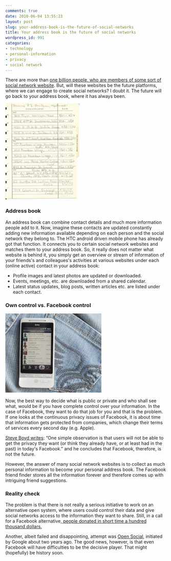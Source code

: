 ```yaml
---
comments: true
date: 2010-06-04 13:55:23
layout: post
slug: your-address-book-is-the-future-of-social-networks
title: Your address book is the future of social networks
wordpress_id: 991
categories:
- technology
- personal-information
- privacy
- social network
---
```


There are more than [one billion people, who are members of some sort of social network website](http://en.wikipedia.org/wiki/List_of_social_networking_websites). But, will these websites be the future platforms, where we can engage to create social networks? I doubt it. The future will go back to your address book, where it has always been.

[![Photo by Zheem from Flickr (CC)](/images/In-My-Life-von-zheem1-233x300.jpg)](http://www.flickr.com/photos/zheem/2153364862/)




### Address book


An address book can combine contact details and much more information people add to it. Now, imagine these contacts are updated constantly adding new information available depending on each person and the social network they belong to. The HTC android driven mobile phone has already got that function. It connects you to certain social network websites and matches them to your address book. So, it really does not matter what website is behind it, you simply get an overview or stream of information of your friends's and colleagues's activities at various websites under each (online active) contact in your address book:







  * Profile images and latest photos are updated or downloaded.
  * Events, meetings, etc. are downloaded from a shared calendar.
  * Latest status updates, blog posts, written articles etc. are listed under each contact.







### Own control vs. Facebook control


[![Photo by laihiu from Flickr (CC)](/images/updates-of-contacts-von-laihiu-300x247.jpg)](http://www.nicesoda.com/?p=2109)

Now, the best way to decide what is public or private and who shall see what, would be if you have complete control over your information. In the case of Facebook, they want to do that job for you and that is the problem. If one looks at the continuous privacy issues of Facebook, it is about time that information gets protected from companies, which change their terms of services every second day (e.g. Apple).

[Steve Boyd writes](http://www.stoweboyd.com/message/facebook-apologists-miss-the-point-facebook-isnt-the-future.html): “One simple observation is that users will not be able to get the privacy they want (or think they already have, or at least had in the past) in today's Facebook.” and he concludes that Facebook, therefore, is not the future.

However, the answer of many social network websites is to collect as much personal information to become your personal address book. The Facebook friend finder stores all the information forever and therefore comes up with intriguing friend suggestions.


### Reality check


The problem is that there is not really a serious initiative to work on an alternative open system, where users could control their data and give social networks access to the information they want to share. Still, in a call for a Facebook alternative,[ people donated in short time a hundred thousand dollars.](http://mashable.com/2010/05/13/diaspora/)

Another, albeit failed and disappointing, attempt was [Open Social](http://en.wikipedia.org/wiki/OpenSocial), initiated by Google about two years ago. The good news, however, is that even Facebook will have difficulties to be the decisive player. That might (hopefully) be history soon.
